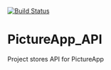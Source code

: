 [![Build Status](https://travis-ci.com/anowakowski/PictureApp_API.svg?branch=master)](https://travis-ci.com/anowakowski/PictureApp_API)

# PictureApp_API
Project stores API for PictureApp
